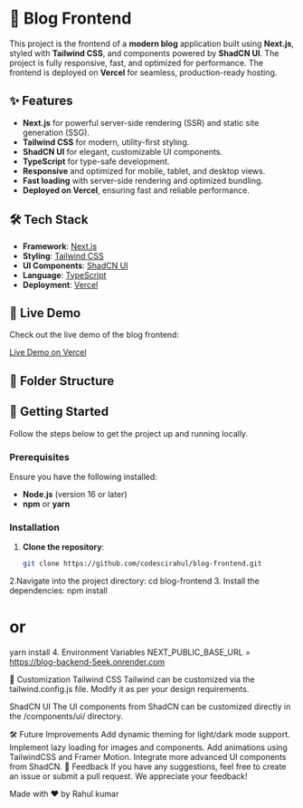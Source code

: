 # 🚀 Blog Frontend

This project is the frontend of a **modern blog** application built using **Next.js**, styled with **Tailwind CSS**, and components powered by **ShadCN UI**. The project is fully responsive, fast, and optimized for performance. The frontend is deployed on **Vercel** for seamless, production-ready hosting.

## ✨ Features

- **Next.js** for powerful server-side rendering (SSR) and static site generation (SSG).
- **Tailwind CSS** for modern, utility-first styling.
- **ShadCN UI** for elegant, customizable UI components.
- **TypeScript** for type-safe development.
- **Responsive** and optimized for mobile, tablet, and desktop views.
- **Fast loading** with server-side rendering and optimized bundling.
- **Deployed on Vercel**, ensuring fast and reliable performance.

## 🛠️ Tech Stack

- **Framework**: [Next.js](https://nextjs.org/)
- **Styling**: [Tailwind CSS](https://tailwindcss.com/)
- **UI Components**: [ShadCN UI](https://ui.shadcn.dev/)
- **Language**: [TypeScript](https://www.typescriptlang.org/)
- **Deployment**: [Vercel](https://vercel.com/)

## 🚀 Live Demo

Check out the live demo of the blog frontend:

[Live Demo on Vercel](https://your-vercel-deployment-url.vercel.app)

## 📂 Folder Structure


## 🚀 Getting Started

Follow the steps below to get the project up and running locally.

### Prerequisites

Ensure you have the following installed:

- **Node.js** (version 16 or later)
- **npm** or **yarn**

### Installation

1. **Clone the repository**:

   ```bash
   git clone https://github.com/codescirahul/blog-frontend.git
2.Navigate into the project directory:
 cd blog-frontend
3. Install the dependencies:
npm install
# or
yarn install
4. Environment Variables
NEXT_PUBLIC_BASE_URL = https://blog-backend-5eek.onrender.com

🔧 Customization
Tailwind CSS
Tailwind can be customized via the tailwind.config.js file. Modify it as per your design requirements.

ShadCN UI
The UI components from ShadCN can be customized directly in the /components/ui/ directory.

🛠️ Future Improvements
Add dynamic theming for light/dark mode support.
Implement lazy loading for images and components.
Add animations using TailwindCSS and Framer Motion.
Integrate more advanced UI components from ShadCN.
💬 Feedback
If you have any suggestions, feel free to create an issue or submit a pull request. We appreciate your feedback!

Made with ❤️ by Rahul kumar



